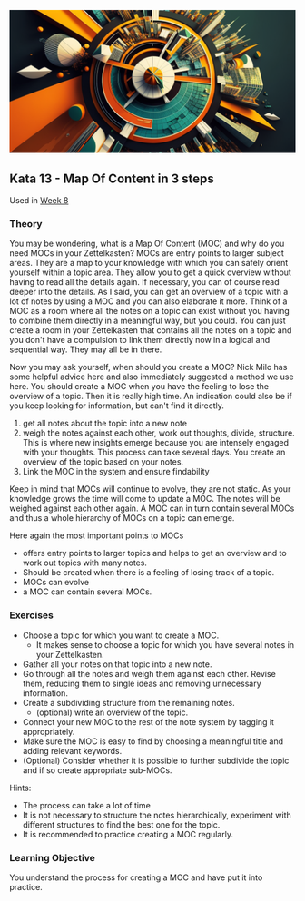 ![Compass](images/woche9.png)
## Kata 13 - Map Of Content in 3 steps

Used in [Week 8](2-1-Woche-8.md)

### Theory
You may be wondering, what is a Map Of Content (MOC) and why do you need MOCs in your Zettelkasten? MOCs are entry points to larger subject areas. They are a map to your knowledge with which you can safely orient yourself within a topic area. They allow you to get a quick overview without having to read all the details again. If necessary, you can of course read deeper into the details. As I said, you can get an overview of a topic with a lot of notes by using a MOC and you can also elaborate it more. Think of a MOC as a room where all the notes on a topic can exist without you having to combine them directly in a meaningful way, but you could. You can just create a room in your Zettelkasten that contains all the notes on a topic and you don't have a compulsion to link them directly now in a logical and sequential way. They may all be in there.

Now you may ask yourself, when should you create a MOC? Nick Milo has some helpful advice here and also immediately suggested a method we use here. You should create a MOC when you have the feeling to lose the overview of a topic. Then it is really high time. An indication could also be if you keep looking for information, but can't find it directly.


1. get all notes about the topic into a new note
2. weigh the notes against each other, work out thoughts, divide, structure. This is where new insights emerge because you are intensely engaged with your thoughts. This process can take several days. You create an overview of the topic based on your notes.
3. Link the MOC in the system and ensure findability


Keep in mind that MOCs will continue to evolve, they are not static. As your knowledge grows the time will come to update a MOC. The notes will be weighed against each other again. A MOC can in turn contain several MOCs and thus a whole hierarchy of MOCs on a topic can emerge.

Here again the most important points to MOCs
- offers entry points to larger topics and helps to get an overview and to work out topics with many notes.
- Should be created when there is a feeling of losing track of a topic.
- MOCs can evolve
- a MOC can contain several MOCs.


### Exercises
- Choose a topic for which you want to create a MOC.
	- It makes sense to choose a topic for which you have several notes in your Zettelkasten.
- Gather all your notes on that topic into a new note.
- Go through all the notes and weigh them against each other. Revise them, reducing them to single ideas and removing unnecessary information.
- Create a subdividing structure from the remaining notes.
	- (optional) write an overview of the topic.
- Connect your new MOC to the rest of the note system by tagging it appropriately.
- Make sure the MOC is easy to find by choosing a meaningful title and adding relevant keywords.
- (Optional) Consider whether it is possible to further subdivide the topic and if so create appropriate sub-MOCs.

Hints:
- The process can take a lot of time
- It is not necessary to structure the notes hierarchically, experiment with different structures to find the best one for the topic.
- It is recommended to practice creating a MOC regularly.


### Learning Objective
You understand the process for creating a MOC and have put it into practice.
<script src="https://giscus.app/client.js"
        data-repo="cogneon/lernos-zettelkasten"
        data-repo-id="R_kgDOI5YY1w"
        data-category="Announcements"
        data-category-id="DIC_kwDOI5YY184CUTx3"
        data-mapping="pathname"
        data-strict="0"
        data-reactions-enabled="1"
        data-emit-metadata="0"
        data-input-position="bottom"
        data-theme="light"
        data-lang="en"
        crossorigin="anonymous"
        async>
</script>
